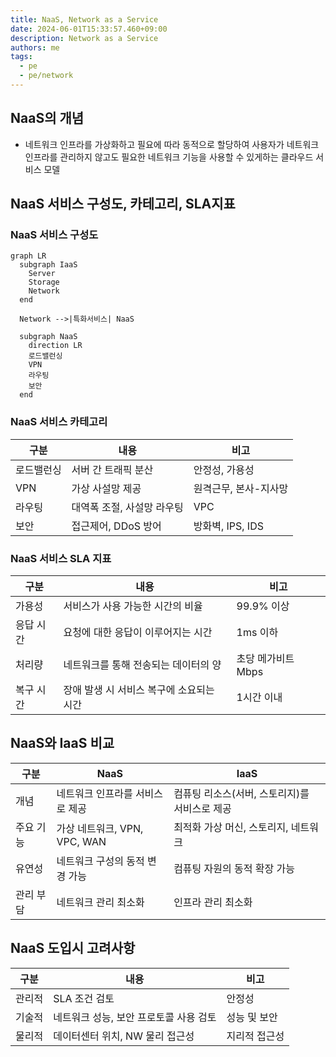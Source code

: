 ```yaml
---
title: NaaS, Network as a Service
date: 2024-06-01T15:33:57.460+09:00
description: Network as a Service
authors: me
tags:
  - pe
  - pe/network
---
```


## NaaS의 개념

- 네트워크 인프라를 가상화하고 필요에 따라 동적으로 할당하여 사용자가 네트워크 인프라를 관리하지 않고도 필요한 네트워크 기능을 사용할 수 있게하는 클라우드 서비스 모델

## NaaS 서비스 구성도, 카테고리, SLA지표

### NaaS 서비스 구성도

```mermaid
graph LR
  subgraph IaaS
    Server
    Storage
    Network
  end

  Network -->|특화서비스| NaaS

  subgraph NaaS
    direction LR
    로드밸런싱
    VPN
    라우팅
    보안
  end
```

### NaaS 서비스 카테고리

| 구분       | 내용                       | 비고                  |
| ---------- | -------------------------- | --------------------- |
| 로드밸런싱 | 서버 간 트래픽 분산        | 안정성, 가용성        |
| VPN        | 가상 사설망 제공           | 원격근무, 본사-지사망 |
| 라우팅     | 대역폭 조절, 사설망 라우팅 | VPC                   |
| 보안       | 접근제어, DDoS 방어        | 방화벽, IPS, IDS      |

### NaaS 서비스 SLA 지표

| 구분      | 내용                                     | 비고               |
| --------- | ---------------------------------------- | ------------------ |
| 가용성    | 서비스가 사용 가능한 시간의 비율         | 99.9% 이상         |
| 응답 시간 | 요청에 대한 응답이 이루어지는 시간       | 1ms 이하           |
| 처리량    | 네트워크를 통해 전송되는 데이터의 양     | 초당 메가비트 Mbps |
| 복구 시간 | 장애 발생 시 서비스 복구에 소요되는 시간 | 1시간 이내         |

## NaaS와 IaaS 비교

| 구분      | NaaS                            | IaaS                                          |
| --------- | ------------------------------- | --------------------------------------------- |
| 개념      | 네트워크 인프라를 서비스로 제공 | 컴퓨팅 리소스(서버, 스토리지)를 서비스로 제공 |
| 주요 기능 | 가상 네트워크, VPN, VPC, WAN    | 최적화 가상 머신, 스토리지, 네트워크          |
| 유연성    | 네트워크 구성의 동적 변경 가능  | 컴퓨팅 자원의 동적 확장 가능                  |
| 관리 부담 | 네트워크 관리 최소화            | 인프라 관리 최소화                            |

## NaaS 도입시 고려사항

| 구분   | 내용                                   | 비고          |
| ------ | -------------------------------------- | ------------- |
| 관리적 | SLA 조건 검토                          | 안정성        |
| 기술적 | 네트워크 성능, 보안 프로토콜 사용 검토 | 성능 및 보안  |
| 물리적 | 데이터센터 위치, NW 물리 접근성        | 지리적 접근성 |
